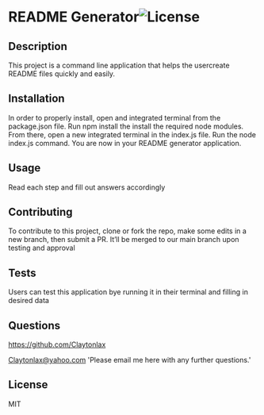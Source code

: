 # README Generator![License](https://img.shields.io/badge/License-MIT-yellow.svg)

## Description 

This project is a command line application that helps the usercreate README files quickly and easily. 

 ## Installation  

In order to properly install, open and integrated terminal from the package.json file. Run npm install the install the required node modules. From there, open a new integrated terminal in the index.js file. Run the node index.js command. You are now in your README generator application. 

## Usage 

Read each step and fill out answers accordingly 

## Contributing 

To contribute to this project, clone or fork the repo, make some edits in a new branch, then submit a PR. It’ll be merged to our main branch upon testing and approval 

## Tests 

Users can test this application bye running it in their terminal and filling in desired data 

## Questions 

https://github.com/Claytonlax

Claytonlax@yahoo.com  'Please email me here with any further questions.'

## License 

MIT

